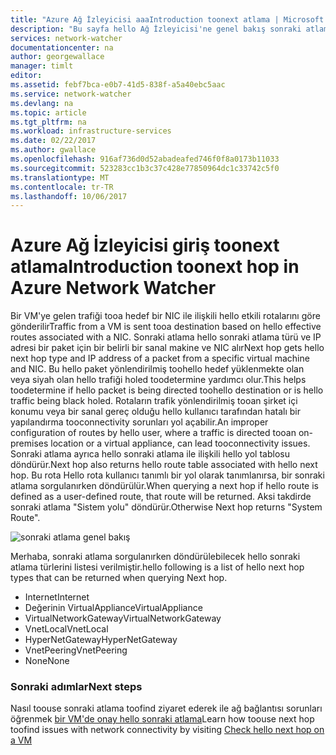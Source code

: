 ```yaml
---
title: "Azure Ağ İzleyicisi aaaIntroduction toonext atlama | Microsoft Docs"
description: "Bu sayfa hello Ağ İzleyicisi'ne genel bakış sonraki atlama yeteneği sağlar."
services: network-watcher
documentationcenter: na
author: georgewallace
manager: timlt
editor: 
ms.assetid: febf7bca-e0b7-41d5-838f-a5a40ebc5aac
ms.service: network-watcher
ms.devlang: na
ms.topic: article
ms.tgt_pltfrm: na
ms.workload: infrastructure-services
ms.date: 02/22/2017
ms.author: gwallace
ms.openlocfilehash: 916af736d0d52abadeafed746f0f8a0173b11033
ms.sourcegitcommit: 523283cc1b3c37c428e77850964dc1c33742c5f0
ms.translationtype: MT
ms.contentlocale: tr-TR
ms.lasthandoff: 10/06/2017
---
```

# <a name="introduction-toonext-hop-in-azure-network-watcher"></a><span data-ttu-id="97f1e-103">Azure Ağ İzleyicisi giriş toonext atlama</span><span class="sxs-lookup"><span data-stu-id="97f1e-103">Introduction toonext hop in Azure Network Watcher</span></span>

<span data-ttu-id="97f1e-104">Bir VM'ye gelen trafiği tooa hedef bir NIC ile ilişkili hello etkili rotalarını göre gönderilir</span><span class="sxs-lookup"><span data-stu-id="97f1e-104">Traffic from a VM is sent tooa destination based on hello effective routes associated with a NIC.</span></span> <span data-ttu-id="97f1e-105">Sonraki atlama hello sonraki atlama türü ve IP adresi bir paket için bir belirli bir sanal makine ve NIC alır</span><span class="sxs-lookup"><span data-stu-id="97f1e-105">Next hop gets hello next hop type and IP address of a packet from a specific virtual machine and NIC.</span></span> <span data-ttu-id="97f1e-106">Bu hello paket yönlendirilmiş toohello hedef yüklenmekte olan veya siyah olan hello trafiği holed toodetermine yardımcı olur.</span><span class="sxs-lookup"><span data-stu-id="97f1e-106">This helps toodetermine if hello packet is being directed toohello destination or is hello traffic being black holed.</span></span> <span data-ttu-id="97f1e-107">Rotaların trafik yönlendirilmiş tooan şirket içi konumu veya bir sanal gereç olduğu hello kullanıcı tarafından hatalı bir yapılandırma tooconnectivity sorunları yol açabilir.</span><span class="sxs-lookup"><span data-stu-id="97f1e-107">An improper configuration of routes by hello user, where a traffic is directed tooan on-premises location or a virtual appliance, can lead tooconnectivity issues.</span></span> <span data-ttu-id="97f1e-108">Sonraki atlama ayrıca hello sonraki atlama ile ilişkili hello yol tablosu döndürür.</span><span class="sxs-lookup"><span data-stu-id="97f1e-108">Next hop also returns hello route table associated with hello next hop.</span></span> <span data-ttu-id="97f1e-109">Bu rota Hello rota kullanıcı tanımlı bir yol olarak tanımlanırsa, bir sonraki atlama sorgulanırken döndürülür.</span><span class="sxs-lookup"><span data-stu-id="97f1e-109">When querying a next hop if hello route is defined as a user-defined route, that route will be returned.</span></span> <span data-ttu-id="97f1e-110">Aksi takdirde sonraki atlama "Sistem yolu" döndürür.</span><span class="sxs-lookup"><span data-stu-id="97f1e-110">Otherwise Next hop returns "System Route".</span></span>

![sonraki atlama genel bakış][1]

<span data-ttu-id="97f1e-112">Merhaba, sonraki atlama sorgulanırken döndürülebilecek hello sonraki atlama türlerini listesi verilmiştir.</span><span class="sxs-lookup"><span data-stu-id="97f1e-112">hello following is a list of hello next hop types that can be returned when querying Next hop.</span></span>

* <span data-ttu-id="97f1e-113">Internet</span><span class="sxs-lookup"><span data-stu-id="97f1e-113">Internet</span></span>
* <span data-ttu-id="97f1e-114">Değerinin VirtualAppliance</span><span class="sxs-lookup"><span data-stu-id="97f1e-114">VirtualAppliance</span></span>
* <span data-ttu-id="97f1e-115">VirtualNetworkGateway</span><span class="sxs-lookup"><span data-stu-id="97f1e-115">VirtualNetworkGateway</span></span>
* <span data-ttu-id="97f1e-116">VnetLocal</span><span class="sxs-lookup"><span data-stu-id="97f1e-116">VnetLocal</span></span>
* <span data-ttu-id="97f1e-117">HyperNetGateway</span><span class="sxs-lookup"><span data-stu-id="97f1e-117">HyperNetGateway</span></span>
* <span data-ttu-id="97f1e-118">VnetPeering</span><span class="sxs-lookup"><span data-stu-id="97f1e-118">VnetPeering</span></span>
* <span data-ttu-id="97f1e-119">None</span><span class="sxs-lookup"><span data-stu-id="97f1e-119">None</span></span>

### <a name="next-steps"></a><span data-ttu-id="97f1e-120">Sonraki adımlar</span><span class="sxs-lookup"><span data-stu-id="97f1e-120">Next steps</span></span>

<span data-ttu-id="97f1e-121">Nasıl toouse sonraki atlama toofind ziyaret ederek ile ağ bağlantısı sorunları öğrenmek [bir VM'de onay hello sonraki atlama](network-watcher-check-next-hop-portal.md)</span><span class="sxs-lookup"><span data-stu-id="97f1e-121">Learn how toouse next hop toofind issues with network connectivity by visiting [Check hello next hop on a VM](network-watcher-check-next-hop-portal.md)</span></span>

<!--Image references-->
[1]: ./media/network-watcher-next-hop-overview/figure1.png













